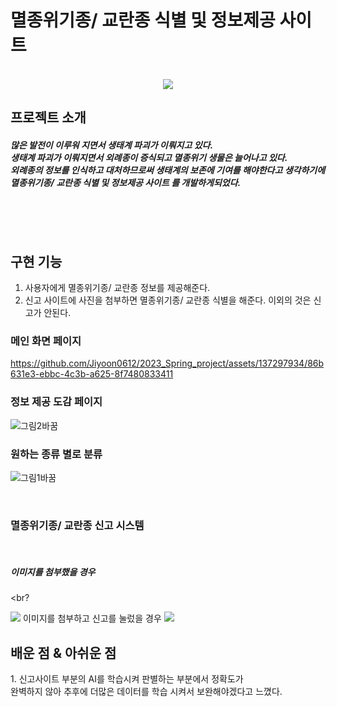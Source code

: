 # 멸종위기종/ 교란종 식별 및 정보제공 사이트 
<p align="center">
  <br>
 <img src="https://github.com/Jiyoon0612/2023_Spring_project/assets/137297934/86b631e3-ebbc-4c3b-a625-8f7480833411">
  <br>
</p>

## 프로젝트 소개

<p align="justify">
<h5>많은 발전이 이루워 지면서 생태계 파괴가 이뤄지고 있다.<br>생태계 파괴가 이뤄지면서 외례종이 증식되고 멸종위기 생물은 늘어나고 있다.<br>외례종의 정보를 인식하고 대처하므로써 생태계의 보존에 기여를 해야한다고 생각하기에<br>멸종위기종/ 교란종 식별 및 정보제공 사이트 를 개발하게되었다.</h5>
  <br>
</p>
<br>

## 구현 기능
1. 사용자에게  멸종위기종/ 교란종 정보를 제공해준다.
2. 신고 사이트에 사진을 첨부하면 멸종위기종/ 교란종 식별을 해준다. 이외의 것은 신고가 안된다.

### 메인 화면 페이지
https://github.com/Jiyoon0612/2023_Spring_project/assets/137297934/86b631e3-ebbc-4c3b-a625-8f7480833411
<br>




### 정보 제공 도감 페이지
![그림2바꿈](https://github.com/Jiyoon0612/2023_Spring_project/assets/137297934/9d9c0d39-19a5-4048-8352-616a7ac06a35)
<br>



### 원하는 종류 별로 분류
![그림1바꿈](https://github.com/Jiyoon0612/2023_Spring_project/assets/137297934/0d6c2b9d-7f75-4498-ae5d-eaa1ec134fcf)

<br>
<p align="left">
  
### 멸종위기종/ 교란종 신고 시스템
<br>

##### 이미지를 첨부했을 경우 
<br?

<img src ="https://github.com/Jiyoon0612/2023_Spring_project/assets/137297934/a184eccd-9672-4dd4-a6de-f857002ea738">
<br?

##### 이미지를 첨부하고 신고를 눌렀을 경우 
<img src ="https://github.com/Jiyoon0612/2023_Spring_project/assets/137297934/81bae29a-5fbf-410a-93a7-44f4fff34ffe">
<br>

</p>

## 배운 점 & 아쉬운 점

<p align="justify">
 1. 신고사이트 부분의 AI를 학습시켜 판별하는 부분에서 정확도가<br>
  완벽하지 않아 추후에 더많은 데이터를 학습 시켜서 보완해야겠다고 느꼈다.
<br>
</p>
<br>
